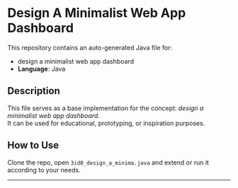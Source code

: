 # Design A Minimalist Web App Dashboard

This repository contains an auto-generated Java file for:

- design a minimalist web app dashboard
- **Language**: Java

## Description

This file serves as a base implementation for the concept: *design a minimalist web app dashboard*.  
It can be used for educational, prototyping, or inspiration purposes.

## How to Use

Clone the repo, open `3id0_design_a_minima.java` and extend or run it according to your needs.

---


